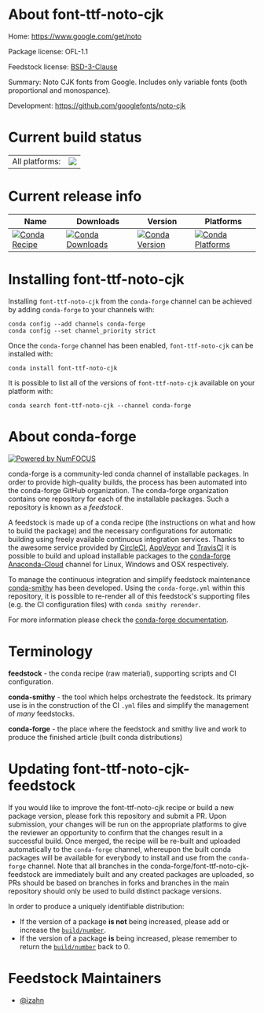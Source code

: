 About font-ttf-noto-cjk
=======================

Home: https://www.google.com/get/noto

Package license: OFL-1.1

Feedstock license: [BSD-3-Clause](https://github.com/conda-forge/font-ttf-noto-cjk-feedstock/blob/main/LICENSE.txt)

Summary: Noto CJK fonts from Google. Includes only variable fonts (both proportional and monospance).

Development: https://github.com/googlefonts/noto-cjk

Current build status
====================


<table><tr><td>All platforms:</td>
    <td>
      <a href="https://dev.azure.com/conda-forge/feedstock-builds/_build/latest?definitionId=15729&branchName=main">
        <img src="https://dev.azure.com/conda-forge/feedstock-builds/_apis/build/status/font-ttf-noto-cjk-feedstock?branchName=main">
      </a>
    </td>
  </tr>
</table>

Current release info
====================

| Name | Downloads | Version | Platforms |
| --- | --- | --- | --- |
| [![Conda Recipe](https://img.shields.io/badge/recipe-font--ttf--noto--cjk-green.svg)](https://anaconda.org/conda-forge/font-ttf-noto-cjk) | [![Conda Downloads](https://img.shields.io/conda/dn/conda-forge/font-ttf-noto-cjk.svg)](https://anaconda.org/conda-forge/font-ttf-noto-cjk) | [![Conda Version](https://img.shields.io/conda/vn/conda-forge/font-ttf-noto-cjk.svg)](https://anaconda.org/conda-forge/font-ttf-noto-cjk) | [![Conda Platforms](https://img.shields.io/conda/pn/conda-forge/font-ttf-noto-cjk.svg)](https://anaconda.org/conda-forge/font-ttf-noto-cjk) |

Installing font-ttf-noto-cjk
============================

Installing `font-ttf-noto-cjk` from the `conda-forge` channel can be achieved by adding `conda-forge` to your channels with:

```
conda config --add channels conda-forge
conda config --set channel_priority strict
```

Once the `conda-forge` channel has been enabled, `font-ttf-noto-cjk` can be installed with:

```
conda install font-ttf-noto-cjk
```

It is possible to list all of the versions of `font-ttf-noto-cjk` available on your platform with:

```
conda search font-ttf-noto-cjk --channel conda-forge
```


About conda-forge
=================

[![Powered by
NumFOCUS](https://img.shields.io/badge/powered%20by-NumFOCUS-orange.svg?style=flat&colorA=E1523D&colorB=007D8A)](https://numfocus.org)

conda-forge is a community-led conda channel of installable packages.
In order to provide high-quality builds, the process has been automated into the
conda-forge GitHub organization. The conda-forge organization contains one repository
for each of the installable packages. Such a repository is known as a *feedstock*.

A feedstock is made up of a conda recipe (the instructions on what and how to build
the package) and the necessary configurations for automatic building using freely
available continuous integration services. Thanks to the awesome service provided by
[CircleCI](https://circleci.com/), [AppVeyor](https://www.appveyor.com/)
and [TravisCI](https://travis-ci.com/) it is possible to build and upload installable
packages to the [conda-forge](https://anaconda.org/conda-forge)
[Anaconda-Cloud](https://anaconda.org/) channel for Linux, Windows and OSX respectively.

To manage the continuous integration and simplify feedstock maintenance
[conda-smithy](https://github.com/conda-forge/conda-smithy) has been developed.
Using the ``conda-forge.yml`` within this repository, it is possible to re-render all of
this feedstock's supporting files (e.g. the CI configuration files) with ``conda smithy rerender``.

For more information please check the [conda-forge documentation](https://conda-forge.org/docs/).

Terminology
===========

**feedstock** - the conda recipe (raw material), supporting scripts and CI configuration.

**conda-smithy** - the tool which helps orchestrate the feedstock.
                   Its primary use is in the construction of the CI ``.yml`` files
                   and simplify the management of *many* feedstocks.

**conda-forge** - the place where the feedstock and smithy live and work to
                  produce the finished article (built conda distributions)


Updating font-ttf-noto-cjk-feedstock
====================================

If you would like to improve the font-ttf-noto-cjk recipe or build a new
package version, please fork this repository and submit a PR. Upon submission,
your changes will be run on the appropriate platforms to give the reviewer an
opportunity to confirm that the changes result in a successful build. Once
merged, the recipe will be re-built and uploaded automatically to the
`conda-forge` channel, whereupon the built conda packages will be available for
everybody to install and use from the `conda-forge` channel.
Note that all branches in the conda-forge/font-ttf-noto-cjk-feedstock are
immediately built and any created packages are uploaded, so PRs should be based
on branches in forks and branches in the main repository should only be used to
build distinct package versions.

In order to produce a uniquely identifiable distribution:
 * If the version of a package **is not** being increased, please add or increase
   the [``build/number``](https://docs.conda.io/projects/conda-build/en/latest/resources/define-metadata.html#build-number-and-string).
 * If the version of a package **is** being increased, please remember to return
   the [``build/number``](https://docs.conda.io/projects/conda-build/en/latest/resources/define-metadata.html#build-number-and-string)
   back to 0.

Feedstock Maintainers
=====================

* [@izahn](https://github.com/izahn/)

